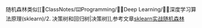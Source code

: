 随机森林类似[[📘ClassNotes/⌨️Programming/👨‍🎓Deep Learning/👨‍🎓深度学习算法原理(sklearn)/2. 决策树和回归树|决策树]],参考文章[sklearn实战随机森林](https://blog.csdn.net/qq_48314528/article/details/119718702)
